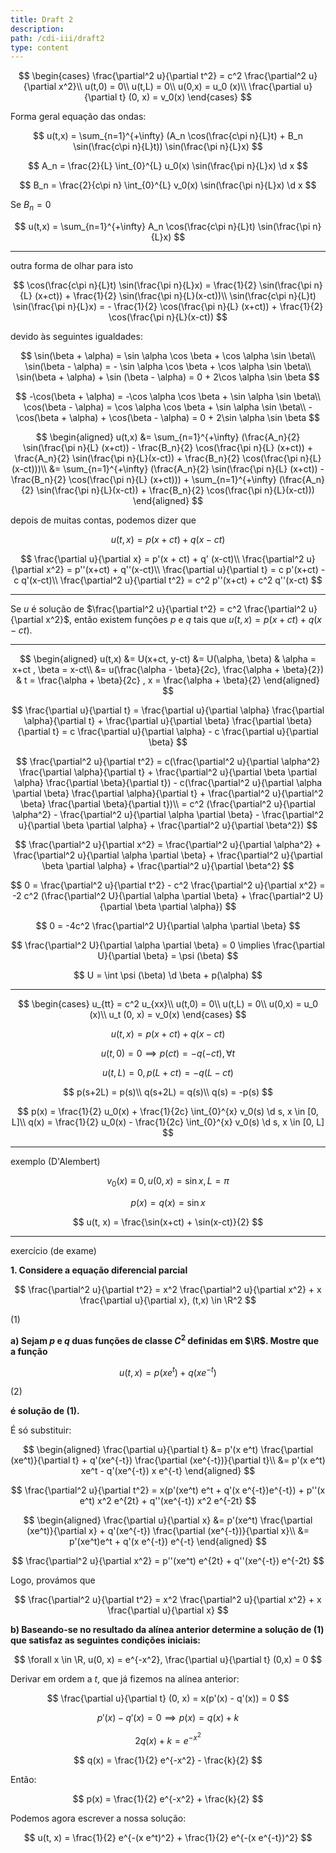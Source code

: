 ```yaml
---
title: Draft 2
description:
path: /cdi-iii/draft2
type: content
---
```


$$
\begin{cases}
\frac{\partial^2 u}{\partial t^2} = c^2 \frac{\partial^2 u}{\partial x^2}\\
u(t,0) = 0\\
u(t,L) = 0\\
u(0,x) = u_0 (x)\\
\frac{\partial u}{\partial t} (0, x) = v_0(x)
\end{cases}
$$

Forma geral equação das ondas:

$$
u(t,x) = \sum_{n=1}^{+\infty} (A_n \cos(\frac{c\pi n}{L}t) + B_n \sin(\frac{c\pi n}{L}t)) \sin(\frac{\pi n}{L}x)
$$

$$
A_n = \frac{2}{L} \int_{0}^{L} u_0(x) \sin(\frac{\pi n}{L}x) \d x
$$

$$
B_n = \frac{2}{c\pi n} \int_{0}^{L} v_0(x) \sin(\frac{\pi n}{L}x) \d x
$$

Se $B_n = 0$

$$
u(t,x) = \sum_{n=1}^{+\infty} A_n \cos(\frac{c\pi n}{L}t) \sin(\frac{\pi n}{L}x)
$$

---

outra forma de olhar para isto

$$
\cos(\frac{c\pi n}{L}t) \sin(\frac{\pi n}{L}x) = \frac{1}{2} \sin(\frac{\pi n}{L} (x+ct)) + \frac{1}{2} \sin(\frac{\pi n}{L}(x-ct))\\
\sin(\frac{c\pi n}{L}t) \sin(\frac{\pi n}{L}x) = - \frac{1}{2} \cos(\frac{\pi n}{L} (x+ct)) + \frac{1}{2} \cos(\frac{\pi n}{L}(x-ct))
$$

devido às seguintes igualdades:

$$
\sin(\beta + \alpha) = \sin \alpha \cos \beta + \cos \alpha \sin \beta\\
\sin(\beta - \alpha) = - \sin \alpha \cos \beta + \cos \alpha \sin \beta\\
\sin(\beta + \alpha) + \sin (\beta - \alpha) = 0 + 2\cos \alpha \sin \beta
$$

$$
-\cos(\beta + \alpha) = -\cos \alpha \cos \beta + \sin \alpha \sin \beta\\
\cos(\beta - \alpha) = \cos \alpha \cos \beta + \sin \alpha \sin \beta\\
-\cos(\beta + \alpha) + \cos(\beta - \alpha) = 0 + 2\sin \alpha \sin \beta
$$

$$
\begin{aligned}
u(t,x) &= \sum_{n=1}^{+\infty} (\frac{A_n}{2} \sin(\frac{\pi n}{L} (x+ct)) - \frac{B_n}{2} \cos(\frac{\pi n}{L} (x+ct)) + \frac{A_n}{2} \sin(\frac{\pi n}{L}(x-ct)) + \frac{B_n}{2} \cos(\frac{\pi n}{L}(x-ct)))\\
&= \sum_{n=1}^{+\infty} (\frac{A_n}{2} \sin(\frac{\pi n}{L} (x+ct)) - \frac{B_n}{2} \cos(\frac{\pi n}{L} (x+ct))) + \sum_{n=1}^{+\infty} (\frac{A_n}{2} \sin(\frac{\pi n}{L}(x-ct)) + \frac{B_n}{2} \cos(\frac{\pi n}{L}(x-ct)))
\end{aligned}
$$

depois de muitas contas, podemos dizer que

$$
u(t,x) = p(x+ct) + q(x-ct)
$$

$$
\frac{\partial u}{\partial x} = p'(x + ct) + q' (x-ct)\\
\frac{\partial^2 u}{\partial x^2} = p''(x+ct) + q''(x-ct)\\
\frac{\partial u}{\partial t} = c p'(x+ct) - c q'(x-ct)\\
\frac{\partial^2 u}{\partial t^2} = c^2 p''(x+ct) + c^2 q''(x-ct)
$$

---

Se $u$ é solução de $\frac{\partial^2 u}{\partial t^2} = c^2 \frac{\partial^2 u}{\partial x^2}$, então existem funções $p$ e $q$ tais que $u(t,x) = p(x+ct) + q(x-ct)$.

---

$$
\begin{aligned}
u(t,x) &= U(x+ct, y-ct)
&= U(\alpha, \beta) & \alpha = x+ct , \beta = x-ct\\
&= u(\frac{\alpha - \beta}{2c}, \frac{\alpha + \beta}{2}) & t = \frac{\alpha + \beta}{2c} , x = \frac{\alpha + \beta}{2}
\end{aligned}
$$

$$
\frac{\partial u}{\partial t} = \frac{\partial u}{\partial \alpha} \frac{\partial \alpha}{\partial t} + \frac{\partial u}{\partial \beta} \frac{\partial \beta}{\partial t} = c \frac{\partial u}{\partial \alpha} - c \frac{\partial u}{\partial \beta}
$$

$$
\frac{\partial^2 u}{\partial t^2} = c(\frac{\partial^2 u}{\partial \alpha^2} \frac{\partial \alpha}{\partial t} + \frac{\partial^2 u}{\partial \beta \partial \alpha} \frac{\partial \beta}{\partial t}) - c(\frac{\partial^2 u}{\partial \alpha \partial \beta} \frac{\partial \alpha}{\partial t} + \frac{\partial^2 u}{\partial^2 \beta} \frac{\partial \beta}{\partial t})\\
= c^2 (\frac{\partial^2 u}{\partial \alpha^2} - \frac{\partial^2 u}{\partial \alpha \partial \beta} - \frac{\partial^2 u}{\partial \beta \partial \alpha} + \frac{\partial^2 u}{\partial \beta^2})
$$

$$
\frac{\partial^2 u}{\partial x^2} = \frac{\partial^2 u}{\partial \alpha^2} + \frac{\partial^2 u}{\partial \alpha \partial \beta} + \frac{\partial^2 u}{\partial \beta \partial \alpha} + \frac{\partial^2 u}{\partial \beta^2}
$$

$$
0 = \frac{\partial^2 u}{\partial t^2} - c^2 \frac{\partial^2 u}{\partial x^2} = -2 c^2 (\frac{\partial^2 U}{\partial \alpha \partial \beta} + \frac{\partial^2 U}{\partial \beta \partial \alpha})
$$

$$
0 = -4c^2 \frac{\partial^2 U}{\partial \alpha \partial \beta}
$$

$$
\frac{\partial^2 U}{\partial \alpha \partial \beta} = 0 \implies \frac{\partial U}{\partial \beta} = \psi (\beta)
$$

$$
U = \int \psi (\beta) \d \beta + p(\alpha)
$$

---

$$
\begin{cases}
u_{tt} = c^2 u_{xx}\\
u(t,0) = 0\\
u(t,L) = 0\\
u(0,x) = u_0 (x)\\
u_t (0, x) = v_0(x)
\end{cases}
$$

$$
u(t,x) = p(x+ct) + q(x-ct)
$$

$$
u(t,0) = 0 \implies p(ct) = -q(-ct) , \forall t
$$

$$
u(t,L) = 0, p(L+ct) = -q(L-ct)
$$

$$
p(s+2L) = p(s)\\
q(s+2L) = q(s)\\
q(s) = -p(s)
$$

$$
p(x) = \frac{1}{2} u_0(x) + \frac{1}{2c} \int_{0}^{x} v_0(s) \d s, x \in [0, L]\\
q(x) = \frac{1}{2} u_0(x) - \frac{1}{2c} \int_{0}^{x} v_0(s) \d s, x \in [0, L]
$$

---

exemplo (D'Alembert)

$$
v_0 (x) \equiv 0, u(0,x) = \sin x, L = \pi
$$

$$
p(x) = q(x) = \sin x
$$

$$
u(t, x) = \frac{\sin(x+ct) + \sin(x-ct)}{2}
$$

---

exercício (de exame)

**1. Considere a equação diferencial parcial**

$$
\frac{\partial^2 u}{\partial t^2} = x^2 \frac{\partial^2 u}{\partial x^2} + x \frac{\partial u}{\partial x}, (t,x) \in \R^2
$$

(1)

**a) Sejam $p$ e $q$ duas funções de classe $C^2$ definidas em $\R$. Mostre que a função**

$$
u(t,x) = p(x e^t) + q(x e^{-t})
$$

(2)

**é solução de (1).**

É só substituir:

$$
\begin{aligned}
\frac{\partial u}{\partial t} &= p'(x e^t) \frac{\partial (xe^t)}{\partial t} + q'(xe^{-t}) \frac{\partial (xe^{-t})}{\partial t}\\
&= p'(x e^t) xe^t - q'(xe^{-t}) x e^{-t}
\end{aligned}
$$

$$
\frac{\partial^2 u}{\partial t^2} = x(p'(xe^t) e^t + q'(x e^{-t})e^{-t}) + p''(x e^t) x^2 e^{2t} + q''(xe^{-t}) x^2 e^{-2t}
$$

$$
\begin{aligned}
\frac{\partial u}{\partial x} &= p'(xe^t) \frac{\partial (xe^t)}{\partial x} + q'(xe^{-t}) \frac{\partial (xe^{-t})}{\partial x}\\
&= p'(xe^t)e^t + q'(x e^{-t}) e^{-t}
\end{aligned}
$$

$$
\frac{\partial^2 u}{\partial x^2} = p''(xe^t) e^{2t} + q''(xe^{-t}) e^{-2t}
$$

Logo, provámos que

$$
\frac{\partial^2 u}{\partial t^2} = x^2 \frac{\partial^2 u}{\partial x^2} + x \frac{\partial u}{\partial x}
$$

**b) Baseando-se no resultado da alínea anterior determine a solução de (1) que satisfaz as seguintes condições iniciais:**

$$
\forall x \in \R, u(0, x) = e^{-x^2}, \frac{\partial u}{\partial t} (0,x) = 0
$$

Derivar em ordem a $t$, que já fizemos na alínea anterior:

$$
\frac{\partial u}{\partial t} (0, x) = x(p'(x) - q'(x)) = 0
$$

$$
p'(x) - q'(x) = 0 \implies p(x) = q(x) + k
$$

$$
2q(x) + k = e^{-x^2}
$$

$$
q(x) = \frac{1}{2} e^{-x^2} - \frac{k}{2}
$$

Então:

$$
p(x) = \frac{1}{2} e^{-x^2} + \frac{k}{2}
$$

Podemos agora escrever a nossa solução:

$$
u(t, x) = \frac{1}{2} e^{-(x e^t)^2} + \frac{1}{2} e^{-(x e^{-t})^2}
$$
